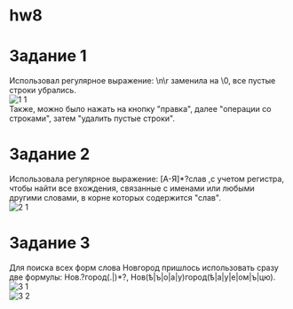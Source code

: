 # hw8

# Задание 1 <br/>
Использовал регулярное выражение: \n\r заменила на \0, все пустые строки убрались. <br/>
![1 1](https://user-images.githubusercontent.com/35491345/40872198-c026d830-668d-11e8-8ca1-ac3f4ec496c4.PNG)<br/>
Также, можно было нажать на кнопку "правка", далее "операции со строками", затем "удалить пустые строки".<br/>
# Задание 2 <br/>
Использовала регулярное выражение: [А-Я]*?слав ,с учетом регистра, чтобы найти все вхождения, связанные с именами или любыми другими словами, в корне которых содержится "слав".<br/>
![2 1](https://user-images.githubusercontent.com/35491345/40872212-e8df827c-668d-11e8-9df5-82b759ebbe52.PNG)<br/>
# Задание 3 <br/>
Для поиска всех форм слова Новгород пришлось использовать сразу две формулы: Нов.?город(.|)*?, Нов(ѣ|ъ|о|а|у)город(ѣ|а|у|е|ом|ъ|цю).
![3 1](https://user-images.githubusercontent.com/35491345/40872221-fd1b0be4-668d-11e8-8816-c2b84e5b6631.PNG)<br/>
![3 2](https://user-images.githubusercontent.com/35491345/40872224-013d246e-668e-11e8-909c-be8e29b5958d.PNG)<br/>
